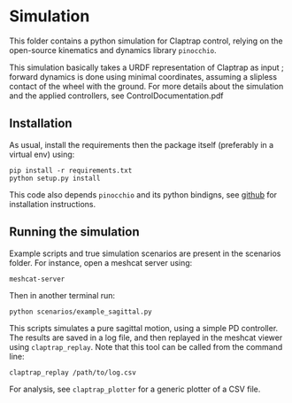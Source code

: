 # Simulation

This folder contains a python simulation for Claptrap control, relying on the open-source
kinematics and dynamics library ```pinocchio```.

This simulation basically takes a URDF representation of Claptrap as input ; forward dynamics is done
using minimal coordinates, assuming a slipless contact of the wheel with the ground.
For more details about the simulation and the applied controllers, see ControlDocumentation.pdf

## Installation

As usual, install the requirements then the package itself (preferably in a virtual env) using:

```
pip install -r requirements.txt
python setup.py install
```

This code also depends ```pinocchio``` and its python bindigns, see 
[github](https://github.com/stack-of-tasks/pinocchio) for installation instructions.

## Running the simulation

Example scripts and true simulation scenarios are present in the scenarios folder. For instance, open a meshcat server
using:

```
meshcat-server
```

Then in another terminal run:

```
python scenarios/example_sagittal.py
```

This scripts simulates a pure sagittal motion, using a simple PD controller. The results are saved in a log file,
and then replayed in the meshcat viewer using ```claptrap_replay```. Note that this tool can be called from the command
line:

```
claptrap_replay /path/to/log.csv
```

For analysis, see ```claptrap_plotter``` for a generic plotter of a CSV file.
